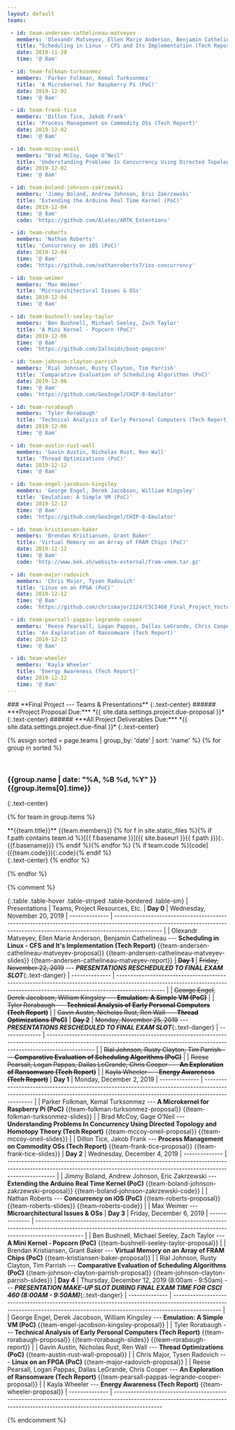 ```yaml
---
layout: default
teams:

 - id: team-andersen-cathelineau-matveyev
   members: 'Olexandr Matveyev, Ellen Marie Anderson, Benjamin Cathelineau'
   title: "Scheduling in Linux - CFS and Its Implementation (Tech Report)"
   date: 2019-11-20
   time: '@ 8am'

 - id: team-folkman-turksonmez
   members: 'Parker Folkman, Kemal Turksonmez'
   title: 'A Microkernel for Raspberry Pi (PoC)'
   date: 2019-12-02
   time: '@ 8am'

 - id: team-frank-tice
   members: 'Dillon Tice, Jakob Frank'
   title: 'Process Management on Commodity OSs (Tech Report)'
   date: 2019-12-02
   time: '@ 8am'

 - id: team-mccoy-oneil
   members: "Brad McCoy, Gage O’Neil"
   title: 'Understanding Problems In Concurrency Using Directed Topology and Homotopy Theory (Tech Report)'
   date: 2019-12-02
   time: '@ 8am'

 - id: team-boland-johnson-zakrzewski
   members: 'Jimmy Boland, Andrew Johnson, Eric Zakrzewski'
   title: 'Extending the Arduino Real Time Kernel (PoC)'
   date: 2019-12-04
   time: '@ 8am'
   code: 'https://github.com/Alatec/ARTK_Extentions'

 - id: team-roberts
   members: 'Nathan Roberts'
   title: 'Concurrency on iOS (PoC)'
   date: 2019-12-04
   time: '@ 8am'
   code: 'https://github.com/nathanroberts7/ios-concurrency'

 - id: team-weimer
   members: 'Max Weimer'
   title: 'Microarchitectural Issues & OSs'
   date: 2019-12-04
   time: '@ 8am'

 - id: team-bushnell-seeley-taylor
   members: 'Ben Bushnell, Michael Seeley, Zach Taylor'
   title: 'A Mini Kernel - Popcorn (PoC)'
   date: 2019-12-06
   time: '@ 8am'
   code: 'https://github.com/2altoids/boot-popcorn'

 - id: team-johnson-clayton-parrish
   members: 'Rial Johnson, Rusty Clayton, Tim Parrish'
   title: 'Comparative Evaluation of Scheduling Algorithms (PoC)'
   date: 2019-12-06
   time: '@ 8am'
   code: 'https://github.com/Geo3ngel/CHIP-8-Emulator'

 - id: team-rorabaugh
   members: 'Tyler Rorabaugh'
   title: 'Technical Analysis of Early Personal Computers (Tech Report)'
   date: 2019-12-06
   time: '@ 8am'

 - id: team-austin-rust-wall
   members: 'Gavin Austin, Nicholas Rust, Ren Wall'
   title: 'Thread Optimizations (PoC)'
   date: 2019-12-12
   time: '@ 8am'

 - id: team-engel-jacobson-kingsley
   members: 'George Engel, Derek Jacobson, William Kingsley'
   title: 'Emulation: A Simple VM (PoC)'
   date: 2019-12-12
   time: '@ 8am'
   code: 'https://github.com/Geo3ngel/CHIP-8-Emulator'

 - id: team-kristiansen-baker
   members: 'Brendan Kristiansen, Grant Baker'
   title: 'Virtual Memory on an Array of FRAM Chips (PoC)'
   date: 2019-12-12
   time: '@ 8am'
   code: 'http://www.bek.sh/website-external/fram-vmem.tar.gz'

 - id: team-major-radovich
   members: 'Chris Major, Tysen Radovich'
   title: 'Linux on an FPGA (PoC)'
   date: 2019-12-12
   time: '@ 8am'
   code: 'https://github.com/chrismajor2124/CSCI460_Final_Project_Yocto_on_Microblaze'

 - id: team-pearsall-pappas-legrande-cooper
   members: 'Reese Pearsall, Logan Pappas, Dallas LeGrande, Chris Cooper'
   title: 'An Exploration of Ransomware (Tech Report)'
   date: 2019-12-12
   time: '@ 8am'

 - id: team-wheeler
   members: 'Kayla Wheeler'
   title: 'Energy Awareness (Tech Report)'
   date: 2019-12-12
   time: '@ 8am'
---
```


<!-- HEADER -->

<div class="subpage-header" markdown="1">
### **Final Project --- Teams & Presentations**
{:.text-center}
###### ***Project Proposal Due:*** *{{ site.data.settings.project.due-proposal }}*
{:.text-center}
###### ***All Project Deliverables Due:*** *{{ site.data.settings.project.due-final }}*
{:.text-center}
</div>

<!-- ## Final Project Teams & Presentations -->
{% assign sorted = page.teams | group_by: 'date' | sort: 'name' %}
{% for group in sorted %}

<br/>

### <span class="note">**{{group.name | date: "%A, %B %d, %Y" }} {{group.items[0].time}}**</span>
{:.text-center}

{% for team in group.items %}
<div markdown="1">
<!-- team name and project title -->
**{{team.title}}**  
{{team.members}}  
<!-- static files -->
{% for f in site.static_files %}{% if f.path contains team.id %}[{{ f.basename }}]({{ site.baseurl }}{{ f.path }}){:.{{f.basename}}} {% endif %}{% endfor %}
<!-- code will likely be an external link... -->
{% if team.code %}[code]({{team.code}}){:.code}{% endif %}
</div>
{:.text-center}
{% endfor %}

{% endfor %}











{% comment %}

{:.table .table-hover .table-striped .table-bordered .table-sm}
| Presentations  | Teams, Project Resources, Etc.
| **Day 0**      | <span class="note">Wednesday, November 20, 2019</span>
| -------------- | -----------------------------------------------------------------------------------------------------------------------------------------------------------------------------
|                | Olexandr Matveyev, Ellen Marie Anderson,  Benjamin Cathelineau --- **Scheduling in Linux - CFS and It's Implementation (Tech Report)** {{team-andersen-cathelineau-matveyev-proposal}} {{team-andersen-cathelineau-matveyev-slides}} {{team-andersen-cathelineau-matveyev-report}}
| ~~**Day 1**~~  | <span class="note">~~Friday, November 22, 2019~~</span> --- _**PRESENTATIONS RESCHEDULED TO FINAL EXAM SLOT**_{:.text-danger}
| -------------- | -----------------------------------------------------------------------------------------------------------------------------------------------------------------------------
|                | ~~George Engel, Derek Jacobson, William Kingsley --- **Emulation: A Simple VM (PoC)**~~
|                | ~~Tyler Rorabaugh --- **Technical Analysis of Early Personal Computers (Tech Report)**~~
|                | ~~Gavin Austin, Nicholas Rust, Ren Wall --- **Thread Optimizations (PoC)**~~
| ~~**Day 2**~~  | <span class="note">~~Monday, November 25, 2019~~</span>  --- _**PRESENTATIONS RESCHEDULED TO FINAL EXAM SLOT**_{:.text-danger}
| -------------- | -----------------------------------------------------------------------------------------------------------------------------------------------------------------------------
|                | ~~Rial Johnson, Rusty Clayton, Tim Parrish --- **Comparative Evaluation of Scheduling Algorithms (PoC)**~~
|                | ~~Reese Pearsall, Logan Pappas, Dallas LeGrande, Chris Cooper --- **An Exploration of Ransomware (Tech Report)**~~
|                | ~~Kayla Wheeler --- **Energy Awareness (Tech Report)**~~
| **Day 1**      | <span class="note">Monday, December 2, 2019</span>
| -------------- | -----------------------------------------------------------------------------------------------------------------------------------------------------------------------------
|                | Parker Folkman, Kemal Turksonmez --- **A Microkernel for Raspberry Pi (PoC)** {{team-folkman-turksonmez-proposal}} {{team-folkman-turksonmez-slides}}
|                | Brad McCoy, Gage O’Neil --- **Understanding Problems In Concurrency Using Directed Topology and Homotopy Theory (Tech Report)** {{team-mccoy-oneil-proposal}} {{team-mccoy-oneil-slides}}
|                | Dillon Tice, Jakob Frank --- **Process Management on Commodity OSs (Tech Report)** {{team-frank-tice-proposal}} {{team-frank-tice-slides}}
| **Day 2**      | <span class="note">Wednesday, December 4, 2019</span>
| -------------- | -----------------------------------------------------------------------------------------------------------------------------------------------------------------------------
|                | Jimmy Boland, Andrew Johnson, Eric Zakrzewski --- **Extending the Arduino Real Time Kernel (PoC)** {{team-boland-johnson-zakrzewski-proposal}} {{team-boland-johnson-zakrzewski-code}}
|                | Nathan Roberts --- **Concurrency on iOS (PoC)** {{team-roberts-proposal}} {{team-roberts-slides}} {{team-roberts-code}}
|                | Max Weimer --- **Microarchitectural Issues & OSs**
| **Day 3**      | <span class="note">Friday, December 6, 2019</span>
| -------------- | -----------------------------------------------------------------------------------------------------------------------------------------------------------------------------
|                | Ben Bushnell, Michael Seeley, Zach Taylor --- **A Mini Kernel - Popcorn (PoC)** {{team-bushnell-seeley-taylor-proposal}}
|                | Brendan Kristiansen, Grant Baker --- **Virtual Memory on an Array of FRAM Chips (PoC)** {{team-kristiansen-baker-proposal}}
|                | Rial Johnson, Rusty Clayton, Tim Parrish --- **Comparative Evaluation of Scheduling Algorithms (PoC)** {{team-johnson-clayton-parrish-proposal}} {{team-johnson-clayton-parrish-slides}}
| **Day 4**      | <span class="note">Thursday, December 12, 2019 (8:00am - 9:50am)</span> --- _**PRESENTATION MAKE-UP SLOT DURING FINAL EXAM TIME FOR CSCI 460 (8:00AM - 9:50AM)**_{:.text-danger}
| -------------- | -----------------------------------------------------------------------------------------------------------------------------------------------------------------------------
|                | George Engel, Derek Jacobson, William Kingsley --- **Emulation: A Simple VM (PoC)** {{team-engel-jacobson-kingsley-proposal}}
|                | Tyler Rorabaugh --- **Technical Analysis of Early Personal Computers (Tech Report)** {{team-rorabaugh-proposal}} {{team-rorabaugh-slides}} {{team-rorabaugh-report}}
|                | Gavin Austin, Nicholas Rust, Ren Wall --- **Thread Optimizations (PoC)** {{team-austin-rust-wall-proposal}}
|                | Chris Major, Tysen Radovich --- **Linux on an FPGA (PoC)** {{team-major-radovich-proposal}}
|                | Reese Pearsall, Logan Pappas, Dallas LeGrande, Chris Cooper --- **An Exploration of Ransomware (Tech Report)** {{team-pearsall-pappas-legrande-cooper-proposal}}
|                | Kayla Wheeler --- **Energy Awareness (Tech Report)** {{team-wheeler-proposal}}
| -------------- | -----------------------------------------------------------------------------------------------------------------------------------------------------------------------------

{% endcomment %}
